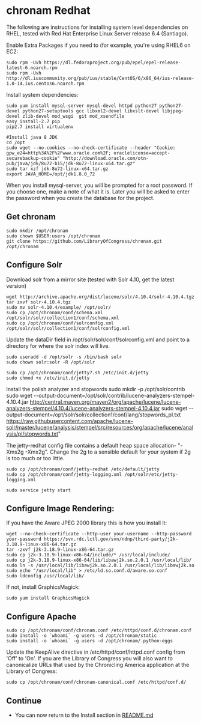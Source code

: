 chronam Redhat
==============

The following are instructions for installing system level dependencies on
RHEL, tested with Red Hat Enterprise Linux Server release 6.4 (Santiago).

Enable Extra Packages if you need to (for example, you're using RHEL6 on EC2:

    sudo rpm -Uvh https://dl.fedoraproject.org/pub/epel/epel-release-latest-6.noarch.rpm
    sudo rpm -Uvh http://dl.iuscommunity.org/pub/ius/stable/CentOS/6/x86_64/ius-release-1.0-14.ius.centos6.noarch.rpm

Install system dependencies:

    sudo yum install mysql-server mysql-devel httpd python27 python27-devel python27-setuptools gcc libxml2-devel libxslt-devel libjpeg-devel zlib-devel mod_wsgi  git mod_xsendfile
    easy_install-2.7 pip
    pip2.7 install virtualenv

    #Install java 8 JDK
    cd /opt
    sudo wget --no-cookies --no-check-certificate --header "Cookie: gpw_e24=http%3A%2F%2Fwww.oracle.com%2F; oraclelicense=accept-securebackup-cookie" "http://download.oracle.com/otn-pub/java/jdk/8u72-b15/jdk-8u72-linux-x64.tar.gz"
    sudo tar xzf jdk-8u72-linux-x64.tar.gz
    export JAVA_HOME=/opt/jdk1.8.0_72


When you install mysql-server, you will be prompted for a root password. If
you choose one, make a note of what it is. Later you will be asked to enter
the password when you create the database for the project.

Get chronam
-----------

    sudo mkdir /opt/chronam
    sudo chown $USER:users /opt/chronam
    git clone https://github.com/LibraryOfCongress/chronam.git /opt/chronam

Configure Solr
--------------

Download solr from a mirror site (tested with Solr 4.10, get the latest version)

    wget http://archive.apache.org/dist/lucene/solr/4.10.4/solr-4.10.4.tgz
    tar zxvf solr-4.10.4.tgz
    sudo mv solr-4.10.4/example/ /opt/solr/
    sudo cp /opt/chronam/conf/schema.xml /opt/solr/solr/collection1/conf/schema.xml
    sudo cp /opt/chronam/conf/solrconfig.xml /opt/solr/solr/collection1/conf/solrconfig.xml

Update the dataDir field in /opt/solr/solr/conf/solrconfig.xml and
point to a directory for where the solr index will live.

    sudo useradd -d /opt/solr -s /bin/bash solr
    sudo chown solr:solr -R /opt/solr

    sudo cp /opt/chronam/conf/jetty7.sh /etc/init.d/jetty
    sudo chmod +x /etc/init.d/jetty

Install the polish analyzer and stopwords
    sudo mkdir -p /opt/solr/contrib
    sudo wget --output-document=/opt/solr/contrib/lucene-analyzers-stempel-4.10.4.jar http://central.maven.org/maven2/org/apache/lucene/lucene-analyzers-stempel/4.10.4/lucene-analyzers-stempel-4.10.4.jar
    sudo wget --output-document=/opt/solr/solr/collection1/conf/lang/stopwords_pl.txt https://raw.githubusercontent.com/apache/lucene-solr/master/lucene/analysis/stempel/src/resources/org/apache/lucene/analysis/pl/stopwords.txt"

The jetty-redhat config file contains a default heap space allocation- "-Xms2g -Xmx2g".  Change the 2g 
to a sensible default for your system if 2g is too much or too little.

    sudo cp /opt/chronam/conf/jetty-redhat /etc/default/jetty
    sudo cp /opt/chronam/conf/jetty-logging.xml /opt/solr/etc/jetty-logging.xml

    sudo service jetty start

Configure Image Rendering:
--------------------------

If you have the Aware JPEG 2000 library this is how you install it:

    wget --no-check-certificate --http-user your-username --http-password your-password https://svn.rdc.lctl.gov/svn/ndnp/third-party/j2k-3.18.9-linux-x86-64.tar.gz
    tar -zxvf j2k-3.18.9-linux-x86-64.tar.gz
    sudo cp j2k-3.18.9-linux-x86-64/include/* /usr/local/include/
    sudo cp j2k-3.18.9-linux-x86-64/lib/libawj2k.so.2.0.1 /usr/local/lib/
    sudo ln -s /usr/local/lib/libawj2k.so.2.0.1 /usr/local/lib/libawj2k.so
    sudo echo "/usr/local/lib" > /etc/ld.so.conf.d/aware.so.conf
    sudo ldconfig /usr/local/lib/

If not, install GraphicsMagick:

    sudo yum install GraphicsMagick

Configure Apache
----------------

    sudo cp /opt/chronam/conf/chronam.conf /etc/httpd/conf.d/chronam.conf
    sudo install -o `whoami` -g users -d /opt/chronam/static
    sudo install -o `whoami` -g users -d /opt/chronam/.python-eggs

Update the KeepAlive directive in /etc/httpd/conf/httpd.conf config from 'Off' 
to 'On'. If you are the Library of Congress you will also want to canonicalize 
URLs that used by the Chronicling America application at the Library of Congress:

    sudo cp /opt/chronam/conf/chronam-canonical.conf /etc/httpd/conf.d/


Continue
--------

* You can now return to the Install section in [README.md](https://github.com/LibraryOfCongress/chronam/blob/master/README.md#install)
